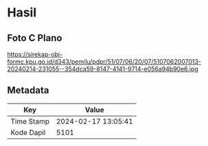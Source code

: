 # Hasil

## Foto C Plano

https://sirekap-obj-formc.kpu.go.id/d343/pemilu/pdpr/51/07/06/20/07/5107062007013-20240214-231055--354dca59-8147-4141-9714-e056a94b90e6.jpg


## Metadata

| Key        | Value               |
| ---------- | ------------------- |
| Time Stamp | 2024-02-17 13:05:41 |
| Kode Dapil | 5101                |



